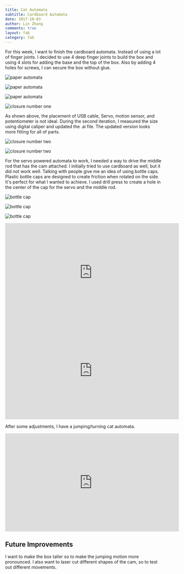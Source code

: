 ```yaml
---
title: Cat Automata
subtitle: Cardboard Automata
date: 2017-10-03
author: Lin Zhang
comments: true
layout: fab
category: fab
---
```


For this week, I want to finish the cardboard automata. Instead of using a lot of finger joints. I decided to use 4 deep finger joints to build the box and using 4 slots for adding the base and the top of the box. Also by adding 4 holes for screws, I can secure the box without glue.

![paper automata](https://github.com/linzhangcs/linzhangcs.github.io/blob/master/img/fab/automataPartTwo/IMG_3868.JPG?raw=true)

![paper automata](https://github.com/linzhangcs/linzhangcs.github.io/blob/master/img/fab/automataPartTwo/IMG_3871.JPG?raw=true)

![paper automata](https://github.com/linzhangcs/linzhangcs.github.io/blob/master/img/fab/automataPartTwo/IMG_3876.JPG?raw=true)

![closure number one](https://github.com/linzhangcs/linzhangcs.github.io/blob/master/img/fab/automataPartTwo/IMG_3880.JPG?raw=true)

As shown above, the placement of USB cable, Servo, motion sensor, and potentiometer is not ideal. During the second iteration, I measured the size using digital caliper and updated the .ai file. The updated version looks more fitting for all of parts.

![closure number two](https://github.com/linzhangcs/linzhangcs.github.io/blob/master/img/fab/automataPartTwo/IMG_3888.JPG?raw=true)

![closure number two](https://github.com/linzhangcs/linzhangcs.github.io/blob/master/img/fab/automataPartTwo/IMG_3904.JPG?raw=true)

For the servo powered automata to work, I needed a way to drive the middle rod that has the cam attached. I initially tried to use cardboard as well, but it did not work well. Talking with people give me an idea of using bottle caps. Plastic bottle caps are designed to create friction when rotated on the side. It's perfect for what I wanted to achieve. I used drill press to create a hole in the center of the cap for the servo and the middle rod.

![bottle cap](https://github.com/linzhangcs/linzhangcs.github.io/blob/master/img/fab/automataPartTwo/IMG_3925.JPG?raw=true)

![bottle cap](https://github.com/linzhangcs/linzhangcs.github.io/blob/master/img/fab/automataPartTwo/IMG_3926.JPG?raw=true)

![bottle cap](https://github.com/linzhangcs/linzhangcs.github.io/blob/master/img/fab/automataPartTwo/IMG_3940.JPG?raw=true)


<iframe width="560" height="315" src="https://www.youtube.com/embed/9XgNKzxj63Y" frameborder="0" allowfullscreen></iframe>

<iframe width="560" height="315" src="https://www.youtube.com/embed/WcWwVo5aOys" frameborder="0" allowfullscreen></iframe>


After some adjustments, I have a jumping/turning cat automata.

<iframe width="560" height="315" src="https://www.youtube.com/embed/nnEQ7wvQ17I" frameborder="0" allowfullscreen></iframe>


## Future Improvements

I want to make the box taller so to make the jumping motion more pronounced. I also want to laser cut different shapes of the cam, so to test out different movements.
